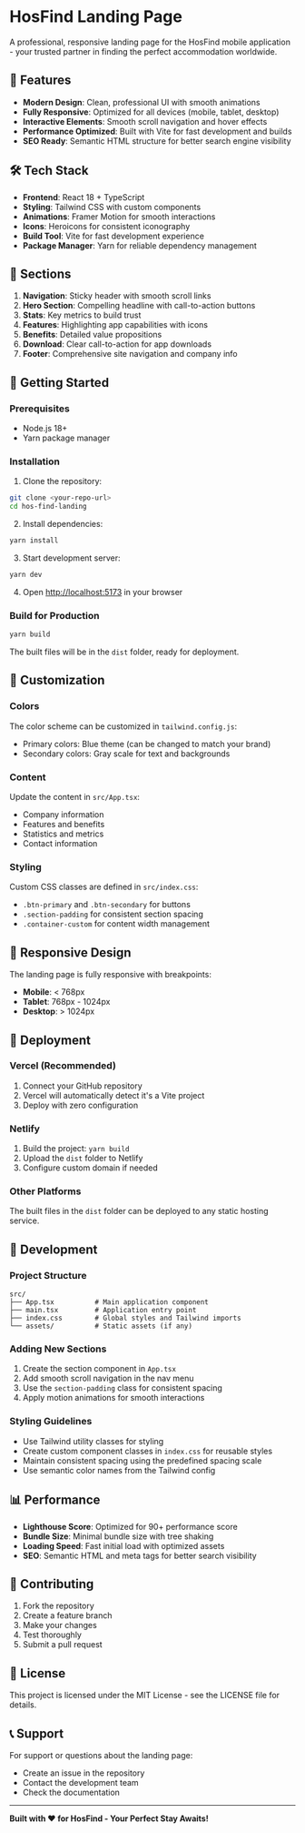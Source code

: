 # HosFind Landing Page

A professional, responsive landing page for the HosFind mobile application - your trusted partner in finding the perfect accommodation worldwide.

## 🚀 Features

- **Modern Design**: Clean, professional UI with smooth animations
- **Fully Responsive**: Optimized for all devices (mobile, tablet, desktop)
- **Interactive Elements**: Smooth scroll navigation and hover effects
- **Performance Optimized**: Built with Vite for fast development and builds
- **SEO Ready**: Semantic HTML structure for better search engine visibility

## 🛠️ Tech Stack

- **Frontend**: React 18 + TypeScript
- **Styling**: Tailwind CSS with custom components
- **Animations**: Framer Motion for smooth interactions
- **Icons**: Heroicons for consistent iconography
- **Build Tool**: Vite for fast development experience
- **Package Manager**: Yarn for reliable dependency management

## 📱 Sections

1. **Navigation**: Sticky header with smooth scroll links
2. **Hero Section**: Compelling headline with call-to-action buttons
3. **Stats**: Key metrics to build trust
4. **Features**: Highlighting app capabilities with icons
5. **Benefits**: Detailed value propositions
6. **Download**: Clear call-to-action for app downloads
7. **Footer**: Comprehensive site navigation and company info

## 🚀 Getting Started

### Prerequisites

- Node.js 18+ 
- Yarn package manager

### Installation

1. Clone the repository:
```bash
git clone <your-repo-url>
cd hos-find-landing
```

2. Install dependencies:
```bash
yarn install
```

3. Start development server:
```bash
yarn dev
```

4. Open [http://localhost:5173](http://localhost:5173) in your browser

### Build for Production

```bash
yarn build
```

The built files will be in the `dist` folder, ready for deployment.

## 🎨 Customization

### Colors
The color scheme can be customized in `tailwind.config.js`:
- Primary colors: Blue theme (can be changed to match your brand)
- Secondary colors: Gray scale for text and backgrounds

### Content
Update the content in `src/App.tsx`:
- Company information
- Features and benefits
- Statistics and metrics
- Contact information

### Styling
Custom CSS classes are defined in `src/index.css`:
- `.btn-primary` and `.btn-secondary` for buttons
- `.section-padding` for consistent section spacing
- `.container-custom` for content width management

## 📱 Responsive Design

The landing page is fully responsive with breakpoints:
- **Mobile**: < 768px
- **Tablet**: 768px - 1024px  
- **Desktop**: > 1024px

## 🚀 Deployment

### Vercel (Recommended)
1. Connect your GitHub repository
2. Vercel will automatically detect it's a Vite project
3. Deploy with zero configuration

### Netlify
1. Build the project: `yarn build`
2. Upload the `dist` folder to Netlify
3. Configure custom domain if needed

### Other Platforms
The built files in the `dist` folder can be deployed to any static hosting service.

## 🔧 Development

### Project Structure
```
src/
├── App.tsx          # Main application component
├── main.tsx         # Application entry point
├── index.css        # Global styles and Tailwind imports
└── assets/          # Static assets (if any)
```

### Adding New Sections
1. Create the section component in `App.tsx`
2. Add smooth scroll navigation in the nav menu
3. Use the `section-padding` class for consistent spacing
4. Apply motion animations for smooth interactions

### Styling Guidelines
- Use Tailwind utility classes for styling
- Create custom component classes in `index.css` for reusable styles
- Maintain consistent spacing using the predefined spacing scale
- Use semantic color names from the Tailwind config

## 📊 Performance

- **Lighthouse Score**: Optimized for 90+ performance score
- **Bundle Size**: Minimal bundle size with tree shaking
- **Loading Speed**: Fast initial load with optimized assets
- **SEO**: Semantic HTML and meta tags for better search visibility

## 🤝 Contributing

1. Fork the repository
2. Create a feature branch
3. Make your changes
4. Test thoroughly
5. Submit a pull request

## 📄 License

This project is licensed under the MIT License - see the LICENSE file for details.

## 📞 Support

For support or questions about the landing page:
- Create an issue in the repository
- Contact the development team
- Check the documentation

---

**Built with ❤️ for HosFind - Your Perfect Stay Awaits!**
